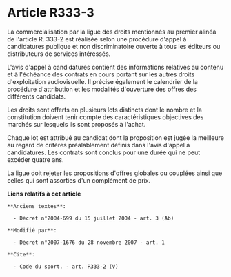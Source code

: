 # Article R333-3

La commercialisation par la ligue des droits mentionnés au premier alinéa de l'article R. 333-2 est réalisée selon une
procédure d'appel à candidatures publique et non discriminatoire ouverte à tous les éditeurs ou distributeurs de services
intéressés.

L'avis d'appel à candidatures contient des informations relatives au contenu et à l'échéance des contrats en cours portant
sur les autres droits d'exploitation audiovisuelle. Il précise également le calendrier de la procédure d'attribution et les
modalités d'ouverture des offres des différents candidats. 

Les droits sont offerts en plusieurs lots distincts dont le nombre et la constitution doivent tenir compte des
caractéristiques objectives des marchés sur lesquels ils sont proposés à l'achat. 

Chaque lot est attribué au candidat dont la proposition est jugée la meilleure au regard de critères préalablement définis
dans l'avis d'appel à candidatures. Les contrats sont conclus pour une durée qui ne peut excéder quatre ans. 

La ligue doit rejeter les propositions d'offres globales ou couplées ainsi que celles qui sont assorties d'un complément de
prix.

**Liens relatifs à cet article**

	**Anciens textes**:

	  - Décret n°2004-699 du 15 juillet 2004 - art. 3 (Ab)

	**Modifié par**:

	  - Décret n°2007-1676 du 28 novembre 2007 - art. 1

	**Cite**:

	  - Code du sport. - art. R333-2 (V)
